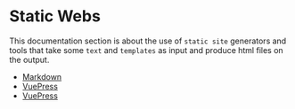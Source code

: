 # Static Webs
This documentation section is about the use of `static site` generators and tools that take some `text` and `templates` as input and produce html files on the output.

- [Markdown](markdown.md)
- [VuePress](vuepress.md)
- [VuePress](confluence.md)